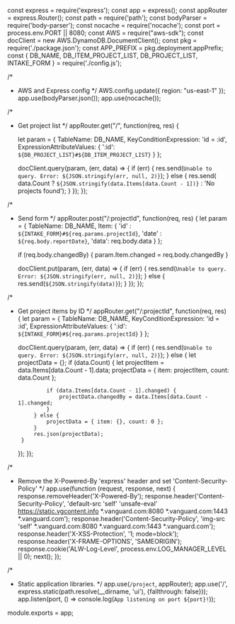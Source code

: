 const express = require('express');
const app = express();
const appRouter = express.Router();
const path = require('path');
const bodyParser = require('body-parser');
const nocache = require('nocache');
const port = process.env.PORT || 8080;
const AWS = require("aws-sdk");
const docClient = new AWS.DynamoDB.DocumentClient();
const pkg = require('./package.json');
const APP_PREFIX = pkg.deployment.appPrefix;
const { DB_NAME, DB_ITEM_PROJECT_LIST, DB_PROJECT_LIST, INTAKE_FORM } = require('./config.js');



/*
 * AWS and Express config
 */
AWS.config.update({ region: "us-east-1" });
app.use(bodyParser.json());
app.use(nocache());

/*
 * Get project list
 */
appRouter.get("/", function(req, res) {

	let param = {
		TableName: DB_NAME,
		KeyConditionExpression: 'id = :id',
		ExpressionAttributeValues: {
			':id': `${DB_PROJECT_LIST}#${DB_ITEM_PROJECT_LIST}`
		}
	};

	docClient.query(param, (err, data) => {
		if (err) {
			res.send(`Unable to query. Error: ${JSON.stringify(err, null, 2)}`);
		} else {
			res.send( data.Count ? `${JSON.stringify(data.Items[data.Count - 1])}` : 'No projects found');
		}
	});
});

/*
 * Send form
 */
appRouter.post("/:projectId", function(req, res) {
	let param = {
		TableName: DB_NAME,
		Item: {
			'id' : `${INTAKE_FORM}#${req.params.projectId}`,
			'date' : `${req.body.reportDate}`,
			'data': req.body.data
		}
	};

	if (req.body.changedBy) {
		param.Item.changed = req.body.changedBy
	}

	docClient.put(param, (err, data) => {
		if (err) {
			res.send(`Unable to query. Error: ${JSON.stringify(err, null, 2)}`);
		} else {
			res.send(`${JSON.stringify(data)}`);
		}
	});
});

/*
 * Get project items by ID
 */
appRouter.get("/:projectId", function(req, res) {
	let param = {
		TableName: DB_NAME,
		KeyConditionExpression: 'id = :id',
		ExpressionAttributeValues: {
			':id': `${INTAKE_FORM}#${req.params.projectId}`
		}
	};

	docClient.query(param, (err, data) => {
		if (err) {
			res.send(`Unable to query. Error: ${JSON.stringify(err, null, 2)}`);
		} else {
			let projectData = {};
			if (data.Count) {
				let projectItem = data.Items[data.Count - 1].data;
				projectData = { item: projectItem, count: data.Count };

				if (data.Items[data.Count - 1].changed) {
					projectData.changedBy = data.Items[data.Count - 1].changed;
				}
			} else {
				projectData = { item: {}, count: 0 };
			}
			res.json(projectData);
		}
	});
});

/*
 * Remove the X-Powered-By 'express' header and set 'Content-Security-Policy'
 */
app.use(function (request, response, next) {
	response.removeHeader('X-Powered-By');
	response.header('Content-Security-Policy', 'default-src \'self\' \'unsafe-eval\' https://static.vgcontent.info *.vanguard.com:8080 *.vanguard.com:1443 *.vanguard.com');
	response.header('Content-Security-Policy', 'img-src \'self\' *.vanguard.com:8080 *.vanguard.com:1443 *.vanguard.com');
	response.header('X-XSS-Protection', '1; mode=block');
	response.header('X-FRAME-OPTIONS', 'SAMEORIGIN');
	response.cookie('ALW-Log-Level', process.env.LOG_MANAGER_LEVEL || 0);
	next();
});

/*
 * Static application libraries.
 */
app.use(`/project`, appRouter);
app.use('/', express.static(path.resolve(__dirname, 'ui'), {fallthrough: false}));
app.listen(port, () => console.log(`App listening on port ${port}!`));

module.exports = app;




